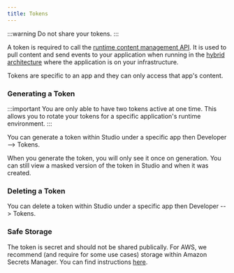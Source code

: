 ```yaml
---
title: Tokens
---
```


:::warning
Do not share your tokens.
:::

A token is required to call the [runtime content management API](/docs/development/api/graphql).  It is used to pull content and send events to your application when running in the [hybrid architecture](/docs/studio/architectures#hybrid) where the application is on your infrastructure.

Tokens are specific to an app and they can only access that app's content.

### Generating a Token

:::important
You are only able to have two tokens active at one time.  This allows you to rotate your tokens for a specific application's runtime environment.
:::

You can generate a token within Studio under a specific app then Developer --> Tokens.

When you generate the token, you will only see it once on generation.  You can still view a masked version of the token in Studio and when it was created.

### Deleting a Token

You can delete a token within Studio under a specific app then Developer --> Tokens.

### Safe Storage

The token is secret and should not be shared publically.  For AWS, we recommend (and require for some use cases) storage within Amazon Secrets Manager.  You can find instructions [here](/docs/infrastructure/aws/secrets-manager-setup).
